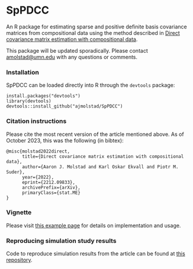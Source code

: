 # SpPDCC
An R package for estimating sparse and positive definite basis covariance matrices from compositional data using the method described in [Direct covariance matrix estimation with compositional data](https://arxiv.org/abs/2212.09833). 

This package will be updated sporadically. Please contact amolstad@umn.edu with any questions or comments. 

### Installation
SpPDCC can be loaded directly into R through the `devtools` package:
```{r}
install.packages("devtools")
library(devtools)
devtools::install_github("ajmolstad/SpPDCC")
```
### Citation instructions
Please cite the most recent version of the article mentioned above. As of October 2023, this was the following (in bibtex): 
```
@misc{molstad2022direct,
      title={Direct covariance matrix estimation with compositional data}, 
      author={Aaron J. Molstad and Karl Oskar Ekvall and Piotr M. Suder},
      year={2022},
      eprint={2212.09833},
      archivePrefix={arXiv},
      primaryClass={stat.ME}
}
```
### Vignette
Please visit [this example page](https://ajmolstad.github.io/docs/SpPDCCExample.html) for details on implementation and usage. 


### Reproducing simulation study results
Code to reproduce simulation results from the article can be found at [this repository](https://github.com/ajmolstad/CompositionalCovariance).
